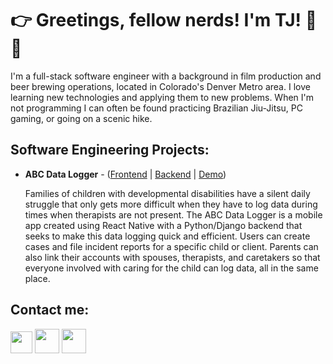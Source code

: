 # 👉 Greetings, fellow nerds! I'm TJ! 👋 👀

I'm a full-stack software engineer with a background in film production and beer brewing operations, located in Colorado's Denver Metro area.  I love learning new technologies and applying them to new problems.  When I'm not programming I can often be found practicing Brazilian Jiu-Jitsu, PC gaming, or going on a scenic hike.

## Software Engineering Projects:
  
- **ABC Data Logger** - ([Frontend](https://github.com/TJBachorz/ABC-Data-Logger-FE) | [Backend](https://github.com/TJBachorz/ABC_Data_Logger_BE) | [Demo](https://www.loom.com/share/ceb43bedf201465f8bec3eee151d2bbd))

  Families of children with developmental disabilities have a silent daily struggle that only gets more difficult when they have to log data during times when therapists are not present. The ABC Data Logger is a mobile app created using React Native with a Python/Django backend that seeks to make this data logging quick and efficient. Users can create cases and file incident reports for a specific child or client.  Parents can also link their accounts with spouses, therapists, and caretakers so that everyone involved with caring for the child can log data, all in the same place.


## Contact me:

[<img src="https://www.vectorico.com/wp-content/uploads/2018/02/LinkedIn-Icon-squircle.png" width="35" height="35"/>](https://www.linkedin.com/in/tjbachorz/)      [<img src="https://cdn4.iconfinder.com/data/icons/social-media-2210/24/Medium-512.png" width="39" height="39"/>](https://tjbachorz.medium.com/)      [<img src="https://i.pinimg.com/564x/28/90/ba/2890bac9ba41e52707f36268231dfe9e.jpg" width="39" height="39"/>](https://twitter.com/ThomasBachorz)

<!--
**TJBachorz/TJBachorz** is a ✨ _special_ ✨ repository because its `README.md` (this file) appears on your GitHub profile.

Here are some ideas to get you started:

- 🔭 I’m currently working on ...
- 🌱 I’m currently learning ...
- 👯 I’m looking to collaborate on ...
- 🤔 I’m looking for help with ...
- 💬 Ask me about ...
- 📫 How to reach me: ...
- 😄 Pronouns: ...
- ⚡ Fun fact: ...
-->
